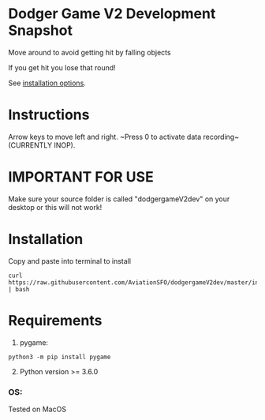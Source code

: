 # Dodger Game V2 Development Snapshot
Move around to avoid getting hit by falling objects

If you get hit you lose that round!

See [installation options](#installation).
# Instructions
Arrow keys to move left and right. ~Press 0 to activate data recording~ (CURRENTLY INOP).

# IMPORTANT FOR USE
Make sure your source folder is called "dodgergameV2dev" on your desktop or this will not work!

# Installation
Copy and paste into terminal to install
```shell
curl https://raw.githubusercontent.com/AviationSFO/dodgergameV2dev/master/install.sh | bash
```
# Requirements
1. pygame:
```shell
python3 -m pip install pygame
```
2. Python version >= 3.6.0
### OS:
Tested on MacOS
